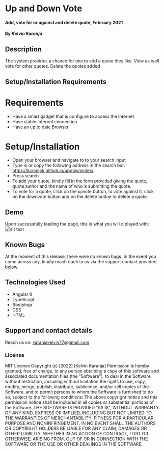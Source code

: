 # Up and Down Vote
#### Add, vote for or against and delete quote, February 2021
#### By *Kelvin Karanja*
## Description
The system provides a chance for one to add a quote they like.
View as well vote for other quotes. 
Delete the quotes added
## Setup/Installation Requirements
# Requirements 
* Have a smart gadget that is configure to access the internet
* Have stable internet connection
* Have an up to date Browser
# Setup/Installation
* Open your browser and navigate to to your search input
* Type in or copy the following address in the search bar: https://karanjak.github.io/updownvotes/
* Press search
* To add your quote, kindly fill in the form provided giving the quote, quote author and the name of who is submitting the quote.
* To vote for a quote, click on the upvote button, to vote against it, click on the downvote button and 
on the delete button to delete a quote. 
## Demo
Upon successfully loading the page, this is what you will diplayed with:
![alt text](/home/kk/Documents/moringa_core/updownvotes/src/assets/images/demo.png)
## Known Bugs
At the moment of this release, there were no known bugs. In the event you come across any, kindly reach ouch to us via the support contact provided below. 
## Technologies Used
* Angular 8
* TypeScript
* Bootstrap
* CSS
* HTML
## Support and contact details
Reach us on: karanjakelvin77@gmail.com
### License
MIT License
Copyright (c) [2022] [Kelvin Karanja]
Permission is hereby granted, free of charge, to any person obtaining a copy
of this software and associated documentation files (the "Software"), to deal
in the Software without restriction, including without limitation the rights
to use, copy, modify, merge, publish, distribute, sublicense, and/or sell
copies of the Software, and to permit persons to whom the Software is
furnished to do so, subject to the following conditions:
The above copyright notice and this permission notice shall be included in all
copies or substantial portions of the Software.
THE SOFTWARE IS PROVIDED "AS IS", WITHOUT WARRANTY OF ANY KIND, EXPRESS OR
IMPLIED, INCLUDING BUT NOT LIMITED TO THE WARRANTIES OF MERCHANTABILITY,
FITNESS FOR A PARTICULAR PURPOSE AND NONINFRINGEMENT. IN NO EVENT SHALL THE
AUTHORS OR COPYRIGHT HOLDERS BE LIABLE FOR ANY CLAIM, DAMAGES OR OTHER
LIABILITY, WHETHER IN AN ACTION OF CONTRACT, TORT OR OTHERWISE, ARISING FROM,
OUT OF OR IN CONNECTION WITH THE SOFTWARE OR THE USE OR OTHER DEALINGS IN THE
SOFTWARE.